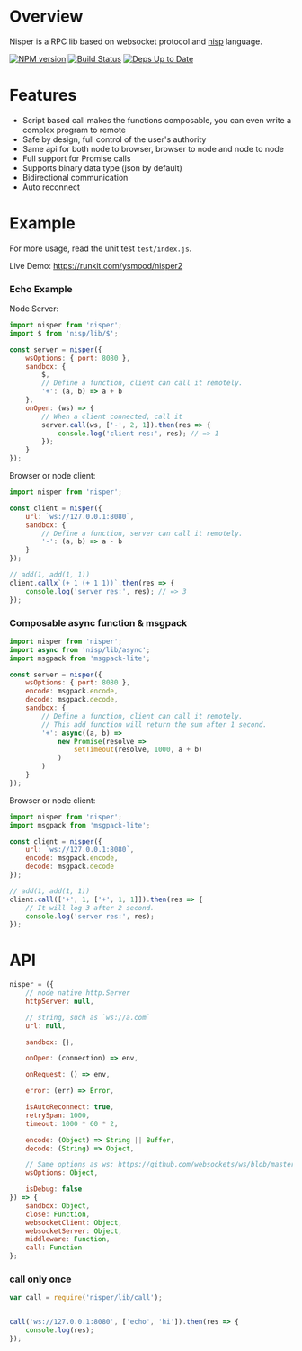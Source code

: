 # Overview

Nisper is a RPC lib based on websocket protocol and [nisp][] language.

[![NPM version](https://badge.fury.io/js/nisper.svg)](http://badge.fury.io/js/nisper) [![Build Status](https://travis-ci.org/ysmood/nisper.svg)](https://travis-ci.org/ysmood/nisper) [![Deps Up to Date](https://david-dm.org/ysmood/nisper.svg?style=flat)](https://david-dm.org/ysmood/nisper)


# Features

- Script based call makes the functions composable, you can even write a complex program to remote
- Safe by design, full control of the user's authority
- Same api for both node to browser, browser to node and node to node
- Full support for Promise calls
- Supports binary data type (json by default)
- Bidirectional communication
- Auto reconnect

# Example

For more usage, read the unit test `test/index.js`.

Live Demo: https://runkit.com/ysmood/nisper2

### Echo Example

Node Server:

```js
import nisper from 'nisper';
import $ from 'nisp/lib/$';

const server = nisper({
    wsOptions: { port: 8080 },
    sandbox: {
        $,
        // Define a function, client can call it remotely.
        '+': (a, b) => a + b
    },
    onOpen: (ws) => {
        // When a client connected, call it
        server.call(ws, ['-', 2, 1]).then(res => {
            console.log('client res:', res); // => 1
        });
    }
});

```

Browser or node client:

```js
import nisper from 'nisper';

const client = nisper({
    url: `ws://127.0.0.1:8080`,
    sandbox: {
        // Define a function, server can call it remotely.
        '-': (a, b) => a - b
    }
});

// add(1, add(1, 1))
client.callx`(+ 1 (+ 1 1))`.then(res => {
    console.log('server res:', res); // => 3
});

```


### Composable async function & msgpack


```js
import nisper from 'nisper';
import async from 'nisp/lib/async';
import msgpack from 'msgpack-lite';

const server = nisper({
    wsOptions: { port: 8080 },
    encode: msgpack.encode,
    decode: msgpack.decode,
    sandbox: {
        // Define a function, client can call it remotely.
        // This add function will return the sum after 1 second.
        '+': async((a, b) =>
            new Promise(resolve =>
                setTimeout(resolve, 1000, a + b)
            )
        )
    }
});
```

Browser or node client:

```js
import nisper from 'nisper';
import msgpack from 'msgpack-lite';

const client = nisper({
    url: `ws://127.0.0.1:8080`,
    encode: msgpack.encode,
    decode: msgpack.decode
});

// add(1, add(1, 1))
client.call(['+', 1, ['+', 1, 1]]).then(res => {
    // It will log 3 after 2 second.
    console.log('server res:', res);
});
```


# API

```js
nisper = ({
    // node native http.Server
    httpServer: null,

    // string, such as `ws://a.com`
    url: null,

    sandbox: {},

    onOpen: (connection) => env,

    onRequest: () => env,

    error: (err) => Error,

    isAutoReconnect: true,
    retrySpan: 1000,
    timeout: 1000 * 60 * 2,

    encode: (Object) => String || Buffer,
    decode: (String) => Object,

    // Same options as ws: https://github.com/websockets/ws/blob/master/doc/ws.md
    wsOptions: Object,

    isDebug: false
}) => {
    sandbox: Object,
    close: Function,
    websocketClient: Object,
    websocketServer: Object,
    middleware: Function,
    call: Function
};
```

### call only once

```js
var call = require('nisper/lib/call');


call('ws://127.0.0.1:8080', ['echo', 'hi']).then(res => {
    console.log(res);
});
```

[nisp]: https://github.com/ysmood/nisp
